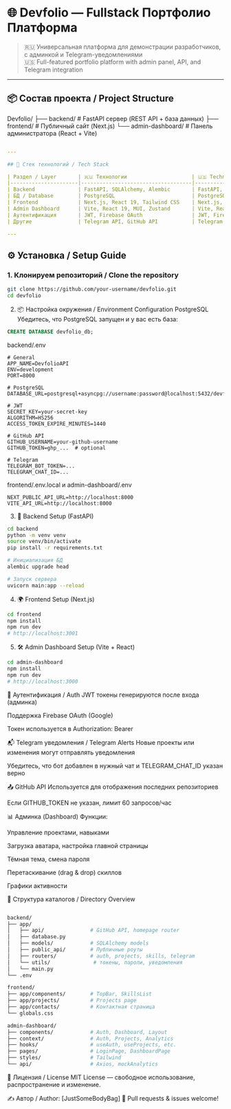 # 🌐 Devfolio — Fullstack Портфолио Платформа

> 🇷🇺 Универсальная платформа для демонстрации разработчиков, с админкой и Telegram-уведомлениями  
> 🇺🇸 Full-featured portfolio platform with admin panel, API, and Telegram integration

---

## 📦 Состав проекта / Project Structure

Devfolio/
├── backend/ # FastAPI сервер (REST API + база данных)
├── frontend/ # Публичный сайт (Next.js)
└── admin-dashboard/ # Панель администратора (React + Vite)

```yaml

---

## 🚀 Стек технологий / Tech Stack

| Раздел / Layer       | 🇷🇺 Технологии                     | 🇺🇸 Technologies                   |
|----------------------|------------------------------------|-----------------------------------|
| Backend              | FastAPI, SQLAlchemy, Alembic       | FastAPI, SQLAlchemy, Alembic      |
| БД / Database        | PostgreSQL                         | PostgreSQL                        |
| Frontend             | Next.js, React 19, Tailwind CSS    | Next.js, React 19, Tailwind CSS   |
| Admin Dashboard      | Vite, React 19, MUI, Zustand       | Vite, React 19, MUI, Zustand      |
| Аутентификация       | JWT, Firebase OAuth                | JWT, Firebase OAuth               |
| Другие               | Telegram API, GitHub API           | Telegram API, GitHub API          |

---
```
## ⚙️ Установка / Setup Guide

### 1. Клонируем репозиторий / Clone the repository

```bash
git clone https://github.com/your-username/devfolio.git
cd devfolio
```
2. 📦 Настройка окружения / Environment Configuration
PostgreSQL
Убедитесь, что PostgreSQL запущен и у вас есть база:

```sql
CREATE DATABASE devfolio_db;
```
backend/.env
```env
# General
APP_NAME=DevfolioAPI
ENV=development
PORT=8000

# PostgreSQL
DATABASE_URL=postgresql+asyncpg://username:password@localhost:5432/devfolio_db

# JWT
SECRET_KEY=your-secret-key
ALGORITHM=HS256
ACCESS_TOKEN_EXPIRE_MINUTES=1440

# GitHub API
GITHUB_USERNAME=your-github-username
GITHUB_TOKEN=ghp_...  # optional

# Telegram
TELEGRAM_BOT_TOKEN=...
TELEGRAM_CHAT_ID=...
```
frontend/.env.local и admin-dashboard/.env
```env
NEXT_PUBLIC_API_URL=http://localhost:8000
VITE_API_URL=http://localhost:8000
```
3. 🔧 Backend Setup (FastAPI)
```bash
cd backend
python -m venv venv
source venv/bin/activate
pip install -r requirements.txt

# Инициализация БД
alembic upgrade head

# Запуск сервера
uvicorn main:app --reload
```
4. 🌍 Frontend Setup (Next.js)
```bash
cd frontend
npm install
npm run dev
# http://localhost:3001
```
5. 🛠️ Admin Dashboard Setup (Vite + React)
```bash
cd admin-dashboard
npm install
npm run dev
# http://localhost:3000
```
🔐 Аутентификация / Auth
JWT токены генерируются после входа (админка)

Поддержка Firebase OAuth (Google)

Токен используется в Authorization: Bearer <token>

📬 Telegram уведомления / Telegram Alerts
Новые проекты или изменения могут отправлять уведомления

Убедитесь, что бот добавлен в нужный чат и TELEGRAM_CHAT_ID указан верно

📤 GitHub API
Используется для отображения последних репозиториев

Если GITHUB_TOKEN не указан, лимит 60 запросов/час

📊 Админка (Dashboard)
Функции:

Управление проектами, навыками

Загрузка аватара, настройка главной страницы

Тёмная тема, смена пароля

Перетаскивание (drag & drop) скиллов

Графики активности

📁 Структура каталогов / Directory Overview
```bash

backend/
├── app/
│   ├── api/               # GitHub API, homepage router
│   ├── database.py
│   ├── models/            # SQLAlchemy models
│   ├── public_api/        # Публичные роуты
│   ├── routers/           # auth, projects, skills, telegram
│   └── utils/              # токены, пароли, уведомления
│   └── main.py             
└── .env
```
```bash
frontend/
├── app/components/        # TopBar, SkillsList
├── app/projects/          # Projects page
├── app/contacts/          # Контактная страница
└── globals.css
```
```bash
admin-dashboard/
├── components/            # Auth, Dashboard, Layout
├── context/               # Auth, Projects, Analytics
├── hooks/                 # useAuth, useProjects, etc.
├── pages/                 # LoginPage, DashboardPage
├── styles/                # Tailwind
└── api/                   # Axios, mockAnalytics
```
📄 Лицензия / License
MIT License — свободное использование, распространение и изменение.

✍️ Автор / Author: [JustSomeBodyBag]
📢 Pull requests & issues welcome!